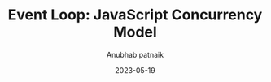 ---
author: Anubhab patnaik
title: "Event Loop: JavaScript Concurrency Model"
date: "2023-05-19"
description: "The working of the event loop in JavaScript"
tags: ["JavaScript", "Event Loop", "Concurrency"]
ShowBreadCrumbs: true 
---